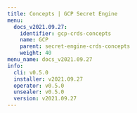 ```yaml
---
title: Concepts | GCP Secret Engine
menu:
  docs_v2021.09.27:
    identifier: gcp-crds-concepts
    name: GCP
    parent: secret-engine-crds-concepts
    weight: 40
menu_name: docs_v2021.09.27
info:
  cli: v0.5.0
  installer: v2021.09.27
  operator: v0.5.0
  unsealer: v0.5.0
  version: v2021.09.27
---
```


